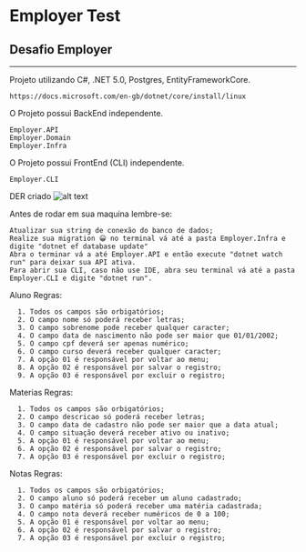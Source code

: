 # Employer Test

## Desafio Employer
------------------------------------------------------------

Projeto utilizando C#, .NET 5.0, Postgres, EntityFrameworkCore.

```
https://docs.microsoft.com/en-gb/dotnet/core/install/linux
```


O Projeto possui BackEnd independente.

```
Employer.API
Employer.Domain
Employer.Infra
```
O Projeto possui FrontEnd (CLI) independente.

```
Employer.CLI
```
DER criado
![alt text](https://i.imgur.com/TgzGjoe.png)

Antes de rodar em sua maquina lembre-se:

```
Atualizar sua string de conexão do banco de dados;
Realize sua migration 😀 no terminal vá até a pasta Employer.Infra e digite "dotnet ef database update"
Abra o terminar vá a até Employer.API e então execute "dotnet watch run" para deixar sua API ativa.
Para abrir sua CLI, caso não use IDE, abra seu terminal vá até a pasta Employer.CLI e digite "dotnet run".
```

Aluno Regras:
```
  1. Todos os campos são orbigatórios;
  2. O campo nome só poderá receber letras;
  3. O campo sobrenome pode receber qualquer caracter;
  4. O campo data de nascimento não pode ser maior que 01/01/2002;
  5. O campo cpf deverá ser apenas numérico;
  6. O campo curso deverá receber qualquer caracter;
  7. A opção 01 é responsável por voltar ao menu;
  8. A opção 02 é responsável por salvar o registro;
  9. A opção 03 é responsável por excluir o registro;
```

Materias Regras:
```
  1. Todos os campos são orbigatórios;
  2. O campo descricao só poderá receber letras;
  3. O campo data de cadastro não pode ser maior que a data atual;
  4. O campo situação deverá receber ativo ou inativo;
  5. A opção 01 é responsável por voltar ao menu;
  6. A opção 02 é responsável por salvar o registro;
  7. A opção 03 é responsável por excluir o registro;
```

Notas Regras:
```
  1. Todos os campos são orbigatórios;
  2. O campo aluno só poderá receber um aluno cadastrado;
  3. O campo matéria só poderá receber uma matéria cadastrada;
  4. O campo nota deverá receber numéricos de 0 a 100;
  5. A opção 01 é responsável por voltar ao menu;
  6. A opção 02 é responsável por salvar o registro;
  7. A opção 03 é responsável por excluir o registro;
```

